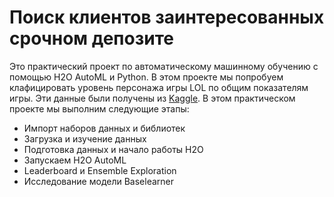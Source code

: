 # Поиск клиентов заинтересованных срочном депозите
Это практический проект по автоматическому машинному обучению с помощью H2O AutoML и Python. В этом проекте мы попробуем клафицировать уровень персонажа игры LOL по общим показателям игры. Эти данные были получены из [Kaggle](https://www.kaggle.com/vivovinco/league-of-legends-champion-stats?select=League+of+Legends+Champion+Stats+12.2.csv). 
В этом практическом проекте мы выполним следующие этапы:
* Импорт наборов данных и библиотек
* Загрузка и изучение данных
* Подготовка данных и начало работы H2O
* Запускаем H2O AutoML
* Leaderboard и Ensemble Exploration
* Исследование модели Baselearner
